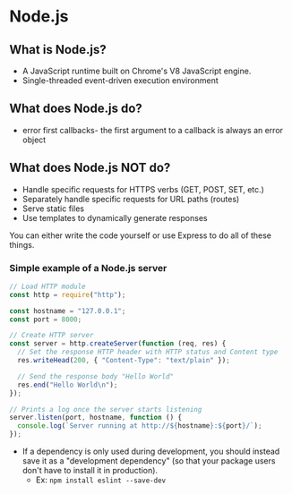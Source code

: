 # Node.js
## What is Node.js?

* A JavaScript runtime built on Chrome's V8 JavaScript engine.
* Single-threaded event-driven execution environment
## What does Node.js do?

* error first callbacks- the first argument to a callback is always an error object

## What does Node.js NOT do?

* Handle specific requests for HTTPS verbs (GET, POST, SET, etc.)
* Separately handle specific requests for URL paths (routes)
* Serve static files
* Use templates to  dynamically generate responses

You can either write the code yourself or use Express to do all of these things.

### Simple example of a Node.js server

```javascript
// Load HTTP module
const http = require("http");

const hostname = "127.0.0.1";
const port = 8000;

// Create HTTP server
const server = http.createServer(function (req, res) {
  // Set the response HTTP header with HTTP status and Content type
  res.writeHead(200, { "Content-Type": "text/plain" });

  // Send the response body "Hello World"
  res.end("Hello World\n");
});

// Prints a log once the server starts listening
server.listen(port, hostname, function () {
  console.log(`Server running at http://${hostname}:${port}/`);
});
```

* If a dependency is only used during development, you should instead save it as a "development dependency" (so that your package users don't have to install it in production).
  * Ex: ```npm install eslint --save-dev```
  